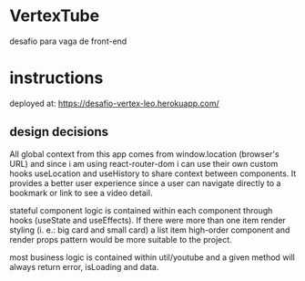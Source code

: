 # VertexTube
desafio para vaga de front-end

# instructions
deployed at:
https://desafio-vertex-leo.herokuapp.com/

## design decisions
All global context from this app comes from window.location (browser's URL) and since i am using react-router-dom i can use their own custom hooks useLocation and useHistory to share context between components. It provides a better user experience since a user can navigate directly to a bookmark or link to see a video detail.

stateful component logic is contained within each component through hooks (useState and useEffects).
If there were more than one item render styling (i. e.: big card and small card) a list item high-order component and render props pattern would be more suitable to the project.

most business logic is contained within util/youtube and a given method will always return error, isLoading and data.
